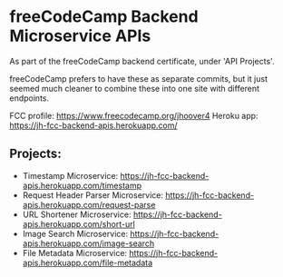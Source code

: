 # freeCodeCamp Backend Microservice APIs

As part of the freeCodeCamp backend certificate, under 'API Projects'.

freeCodeCamp prefers to have these as separate commits, but it just seemed much cleaner to combine these into one site with different endpoints.

FCC profile: https://www.freecodecamp.org/jhoover4
Heroku app: https://jh-fcc-backend-apis.herokuapp.com/

## Projects:

 - Timestamp Microservice: https://jh-fcc-backend-apis.herokuapp.com/timestamp
 - Request Header Parser Microservice: https://jh-fcc-backend-apis.herokuapp.com/request-parse
 - URL Shortener Microservice: https://jh-fcc-backend-apis.herokuapp.com/short-url
 - Image Search Microservice: https://jh-fcc-backend-apis.herokuapp.com/image-search
 - File Metadata Microservice: https://jh-fcc-backend-apis.herokuapp.com/file-metadata
